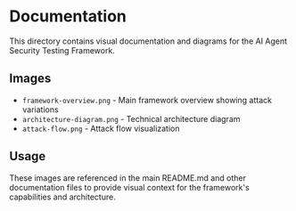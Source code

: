 # Documentation

This directory contains visual documentation and diagrams for the AI Agent Security Testing Framework.

## Images

- `framework-overview.png` - Main framework overview showing attack variations
- `architecture-diagram.png` - Technical architecture diagram
- `attack-flow.png` - Attack flow visualization

## Usage

These images are referenced in the main README.md and other documentation files to provide visual context for the framework's capabilities and architecture.